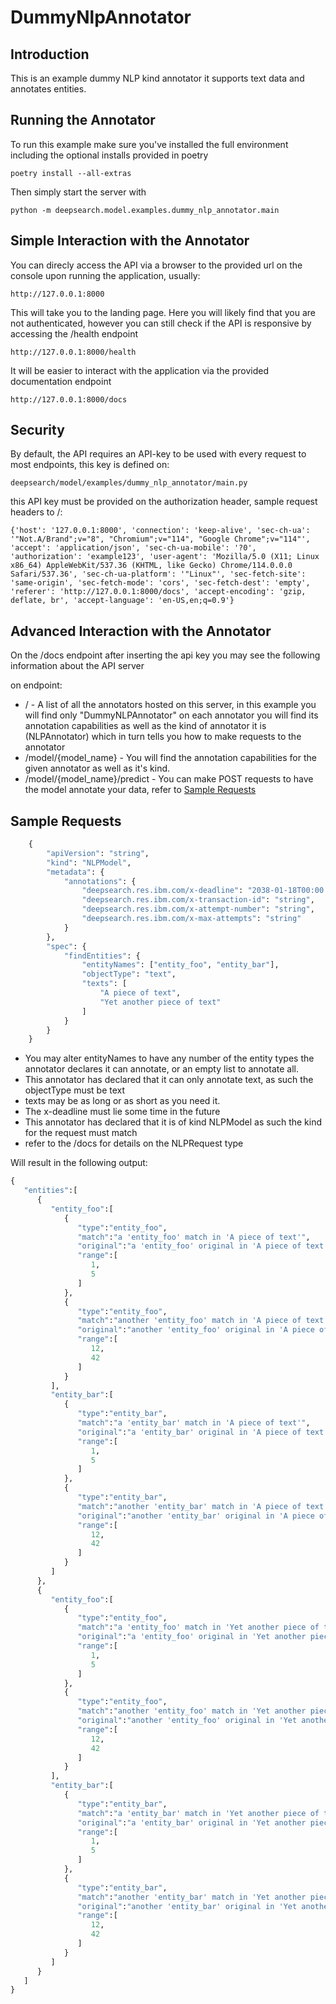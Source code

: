 # DummyNlpAnnotator
## Introduction
This is an example dummy NLP kind annotator it supports text data and annotates entities.

## Running the Annotator
To run this example make sure you've installed the full environment including the optional installs provided in poetry

    poetry install --all-extras

Then simply start the server with

    python -m deepsearch.model.examples.dummy_nlp_annotator.main

## Simple Interaction with the Annotator

You can direcly access the API via a browser to the provided url on the console upon running the application, usually:

    http://127.0.0.1:8000
This will take you to the landing page. Here you will likely find that you are not authenticated, however you can still check if the API is responsive by accessing the /health endpoint

    http://127.0.0.1:8000/health
It will be easier to interact with the application via the provided documentation endpoint

    http://127.0.0.1:8000/docs

## Security
By default, the API requires an API-key to be used with every request to most endpoints, this key is defined on:

    deepsearch/model/examples/dummy_nlp_annotator/main.py
this API key must be provided on the authorization header, sample request headers to /:

    {'host': '127.0.0.1:8000', 'connection': 'keep-alive', 'sec-ch-ua': '"Not.A/Brand";v="8", "Chromium";v="114", "Google Chrome";v="114"', 'accept': 'application/json', 'sec-ch-ua-mobile': '?0', 'authorization': 'example123', 'user-agent': 'Mozilla/5.0 (X11; Linux x86_64) AppleWebKit/537.36 (KHTML, like Gecko) Chrome/114.0.0.0 Safari/537.36', 'sec-ch-ua-platform': '"Linux"', 'sec-fetch-site': 'same-origin', 'sec-fetch-mode': 'cors', 'sec-fetch-dest': 'empty', 'referer': 'http://127.0.0.1:8000/docs', 'accept-encoding': 'gzip, deflate, br', 'accept-language': 'en-US,en;q=0.9'}

## Advanced Interaction with the Annotator
On the /docs endpoint after inserting the api key you may see the following information about the API server

on endpoint:

 - / - A list of all the annotators hosted on this server, in this example you will find only "DummyNLPAnnotator" on each annotator you will find its annotation capabilities as well as the kind of annotator it is (NLPAnnotator) which in turn tells you how to make requests to the annotator
 - /model/{model_name}  - You will find the annotation capabilities for the given annotator as well as it's kind.
 - /model/{model_name}/predict - You can make POST requests to have the model annotate your data, refer to [Sample Requests](#Sample-Requests)

## Sample Requests

```python
	{
		"apiVersion": "string",
		"kind": "NLPModel",
		"metadata": {
			"annotations": {
				"deepsearch.res.ibm.com/x-deadline": "2038-01-18T00:00:00.000Z",
				"deepsearch.res.ibm.com/x-transaction-id": "string",
				"deepsearch.res.ibm.com/x-attempt-number": "string",
				"deepsearch.res.ibm.com/x-max-attempts": "string"
			}
		},
		"spec": {
			"findEntities": {
				"entityNames": ["entity_foo", "entity_bar"],
				"objectType": "text",
				"texts": [
					"A piece of text",
					"Yet another piece of text"
				]
			}
		}
	}
```

 - You may alter entityNames to have any number of the entity types the annotator declares it can annotate, or an empty list to annotate all.
 - This annotator has declared that it can only annotate text, as such the objectType must be text
 - texts may be as long or as short as you need it.
 - The x-deadline must lie some time in the future
 - This annotator has declared that it is of kind NLPModel as such the kind for the request must match
 - refer to the /docs for details on the NLPRequest type

Will result in the following output:

```python
{
   "entities":[
      {
         "entity_foo":[
            {
               "type":"entity_foo",
               "match":"a 'entity_foo' match in 'A piece of text'",
               "original":"a 'entity_foo' original in 'A piece of text'",
               "range":[
                  1,
                  5
               ]
            },
            {
               "type":"entity_foo",
               "match":"another 'entity_foo' match in 'A piece of text'",
               "original":"another 'entity_foo' original in 'A piece of text'",
               "range":[
                  12,
                  42
               ]
            }
         ],
         "entity_bar":[
            {
               "type":"entity_bar",
               "match":"a 'entity_bar' match in 'A piece of text'",
               "original":"a 'entity_bar' original in 'A piece of text'",
               "range":[
                  1,
                  5
               ]
            },
            {
               "type":"entity_bar",
               "match":"another 'entity_bar' match in 'A piece of text'",
               "original":"another 'entity_bar' original in 'A piece of text'",
               "range":[
                  12,
                  42
               ]
            }
         ]
      },
      {
         "entity_foo":[
            {
               "type":"entity_foo",
               "match":"a 'entity_foo' match in 'Yet another piece of text'",
               "original":"a 'entity_foo' original in 'Yet another piece of text'",
               "range":[
                  1,
                  5
               ]
            },
            {
               "type":"entity_foo",
               "match":"another 'entity_foo' match in 'Yet another piece of text'",
               "original":"another 'entity_foo' original in 'Yet another piece of text'",
               "range":[
                  12,
                  42
               ]
            }
         ],
         "entity_bar":[
            {
               "type":"entity_bar",
               "match":"a 'entity_bar' match in 'Yet another piece of text'",
               "original":"a 'entity_bar' original in 'Yet another piece of text'",
               "range":[
                  1,
                  5
               ]
            },
            {
               "type":"entity_bar",
               "match":"another 'entity_bar' match in 'Yet another piece of text'",
               "original":"another 'entity_bar' original in 'Yet another piece of text'",
               "range":[
                  12,
                  42
               ]
            }
         ]
      }
   ]
}
```